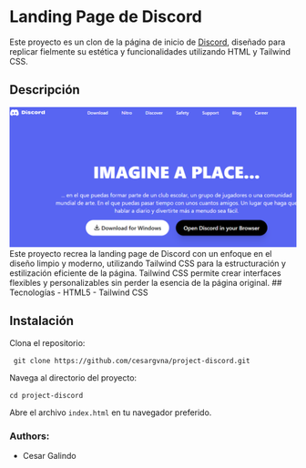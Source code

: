 
# Landing Page de Discord 
 Este proyecto es un clon de la página de inicio de [Discord](https://discord.com/), diseñado para replicar fielmente su estética y funcionalidades utilizando HTML y Tailwind CSS.
 ## Descripción 
 ![enter image description here](https://raw.githubusercontent.com/cesargvna/project-discord/main/img/discord-index.png)
 Este proyecto recrea la landing page de Discord con un enfoque en el diseño limpio y moderno, utilizando Tailwind CSS para la estructuración y estilización eficiente de la página. Tailwind CSS permite crear interfaces flexibles y personalizables sin perder la esencia de la página original. ## Tecnologías - HTML5 - Tailwind CSS
## Instalación
Clona el repositorio:
   

     git clone https://github.com/cesargvna/project-discord.git

 Navega al directorio del proyecto:

    cd project-discord


Abre el archivo `index.html` en tu navegador preferido.
### Authors:

  

- Cesar Galindo 
